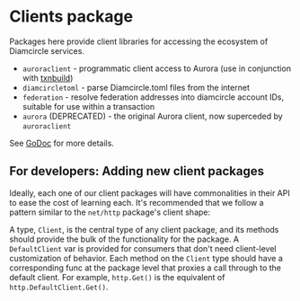 # Clients package

Packages here provide client libraries for accessing the ecosystem of Diamcircle services.

* `auroraclient` - programmatic client access to Aurora (use in conjunction with [txnbuild](../txnbuild))
* `diamcircletoml` - parse Diamcircle.toml files from the internet
* `federation` - resolve federation addresses into diamcircle account IDs, suitable for use within a transaction
* `aurora` (DEPRECATED) - the original Aurora client, now superceded by `auroraclient`

See [GoDoc](https://godoc.org/github.com/diamcircle/go/clients) for more details.

## For developers: Adding new client packages

Ideally, each one of our client packages will have commonalities in their API to ease the cost of learning each.  It's recommended that we follow a pattern similar to the `net/http` package's client shape:

A type, `Client`, is the central type of any client package, and its methods should provide the bulk of the functionality for the package.  A `DefaultClient` var is provided for consumers that don't need client-level customization of behavior.  Each method on the `Client` type should have a corresponding func at the package level that proxies a call through to the default client.  For example, `http.Get()` is the equivalent of `http.DefaultClient.Get()`.
